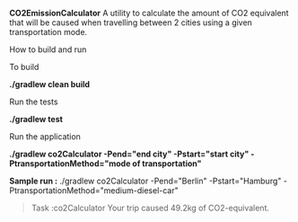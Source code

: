 **CO2EmissionCalculator**
A utility to calculate the amount of CO2 equivalent that will be caused when travelling between 2 cities using a given transportation mode.


How to build and run

To build

**./gradlew clean build**

Run the tests

**./gradlew test**

Run the application

**./gradlew co2Calculator  -Pend="end city" -Pstart="start city" -PtransportationMethod="mode of transportation"**

**Sample run :**
./gradlew co2Calculator  -Pend="Berlin" -Pstart="Hamburg" -PtransportationMethod="medium-diesel-car"

> Task :co2Calculator
Your trip caused 49.2kg of CO2-equivalent.

